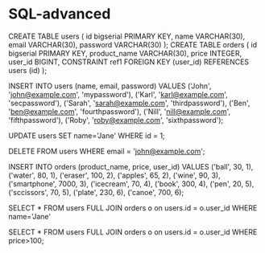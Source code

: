 # SQL-advanced
CREATE TABLE users
(
    id       bigserial PRIMARY KEY,
    name     VARCHAR(30),
    email    VARCHAR(30),
    password VARCHAR(30)
);
CREATE TABLE orders
(
    id           bigserial PRIMARY KEY,
    product_name VARCHAR(30),
    price        INTEGER,
    user_id      BIGINT,
    CONSTRAINT ref1 FOREIGN KEY (user_id)
        REFERENCES users (id)
);

INSERT INTO users (name, email, password)
VALUES ('John', 'john@example.com', 'mypassword'),
       ('Karl', 'karl@example.com', 'secpassword'),
       ('Sarah', 'sarah@example.com', 'thirdpassword'),
       ('Ben', 'ben@example.com', 'fourthpassword'),
       ('Nill', 'nill@example.com', 'fifthpassword'),
       ('Roby', 'roby@example.com', 'sixthpassword');

UPDATE users
SET name='Jane'
WHERE id = 1;

DELETE
FROM users
WHERE email = 'john@example.com';

INSERT INTO orders (product_name, price, user_id)
VALUES ('ball', 30, 1),
       ('water', 80, 1),
       ('eraser', 100, 2),
       ('apples', 65, 2),
       ('wine', 90, 3),
       ('smartphone', 7000, 3),
       ('icecream', 70, 4),
       ('book', 300, 4),
       ('pen', 20, 5),
       ('sccissors', 70, 5),
       ('plate', 230, 6),
       ('canoe', 700, 6);


SELECT * FROM users
FULL JOIN orders o on users.id = o.user_id
WHERE name='Jane'

SELECT * FROM users
FULL JOIN orders o on users.id = o.user_id
WHERE price>100;
